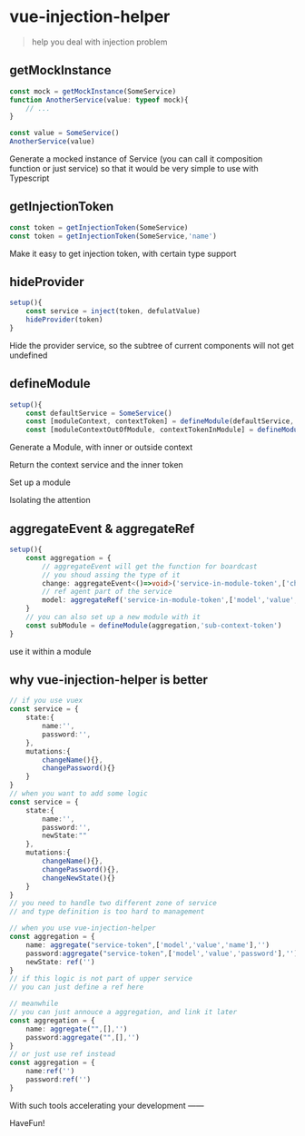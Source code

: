 # vue-injection-helper

> help you deal with injection problem

## getMockInstance

```Typescript
const mock = getMockInstance(SomeService)
function AnotherService(value: typeof mock){
    // ...
}

const value = SomeService()
AnotherService(value)
```

Generate a mocked instance of Service (you can call it composition function or just service)
so that it would be very simple to use with Typescript

## getInjectionToken

```Typescript
const token = getInjectionToken(SomeService)
const token = getInjectionToken(SomeService,'name')
```

Make it easy to get injection token, with certain type support

## hideProvider

```Typescript
setup(){
    const service = inject(token, defulatValue)
    hideProvider(token)
}
```

Hide the provider service, so the subtree of current components will not get undefined

## defineModule

```Typescript
setup(){
    const defaultService = SomeService()
    const [moduleContext, contextToken] = defineModule(defaultService,'inner-token')
    const [moduleContextOutOfModule, contextTokenInModule] = defineModule(defaultService,'inner-token','outer-token')
```

Generate a Module, with inner or outside context

Return the context service and the inner token

Set up a module

Isolating the attention

## aggregateEvent & aggregateRef

```Typescript
setup(){
    const aggregation = {
        // aggregateEvent will get the function for boardcast
        // you shoud assing the type of it
        change: aggregateEvent<()=>void>('service-in-module-token',['change'])
        // ref agent part of the service
        model: aggregateRef('service-in-module-token',['model','value','name'],"")
    }
    // you can also set up a new module with it
    const subModule = defineModule(aggregation,'sub-context-token')
}
```

use it within a module

## why vue-injection-helper is better

```Typescript
// if you use vuex
const service = {
    state:{
        name:'',
        password:'',
    },
    mutations:{
        changeName(){},
        changePassword(){}
    }
}
// when you want to add some logic
const service = {
    state:{
        name:'',
        password:'',
        newState:""
    },
    mutations:{
        changeName(){},
        changePassword(){},
        changeNewState(){}
    }
}
// you need to handle two different zone of service
// and type definition is too hard to management

// when you use vue-injection-helper
const aggregation = {
    name: aggregate("service-token",['model','value','name'],'')
    password:aggregate("service-token",['model','value','password'],'')
    newState: ref('')
}
// if this logic is not part of upper service
// you can just define a ref here

// meanwhile
// you can just annouce a aggregation, and link it later
const aggregation = {
    name: aggregate("",[],'')
    password:aggregate("",[],'')
}
// or just use ref instead
const aggregation = {
    name:ref('')
    password:ref('')
}

```

With such tools accelerating your development ——

HaveFun!
